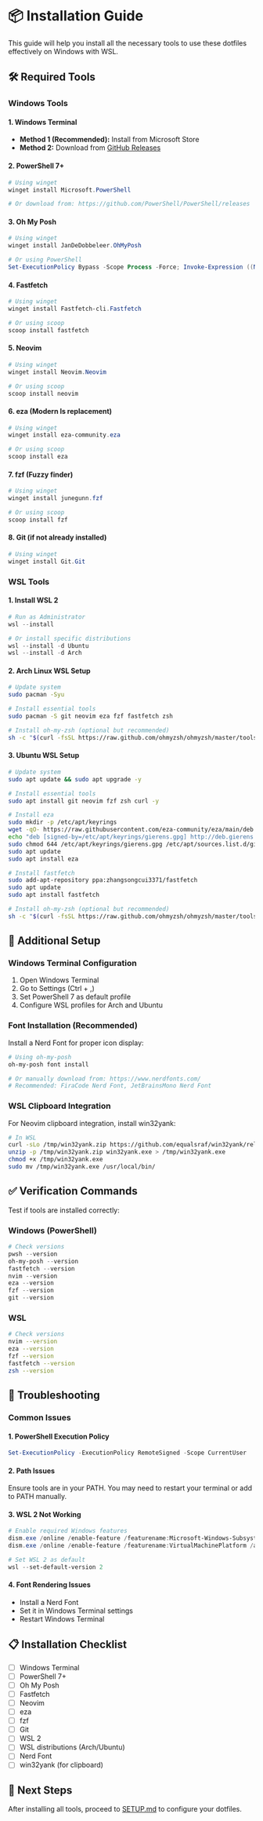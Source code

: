 # 📦 Installation Guide

This guide will help you install all the necessary tools to use these dotfiles effectively on Windows with WSL.

## 🛠️ Required Tools

### Windows Tools

#### 1. Windows Terminal
- **Method 1 (Recommended):** Install from Microsoft Store
- **Method 2:** Download from [GitHub Releases](https://github.com/microsoft/terminal/releases)

#### 2. PowerShell 7+
```powershell
# Using winget
winget install Microsoft.PowerShell

# Or download from: https://github.com/PowerShell/PowerShell/releases
```

#### 3. Oh My Posh
```powershell
# Using winget
winget install JanDeDobbeleer.OhMyPosh

# Or using PowerShell
Set-ExecutionPolicy Bypass -Scope Process -Force; Invoke-Expression ((New-Object System.Net.WebClient).DownloadString('https://ohmyposh.dev/install.ps1'))
```

#### 4. Fastfetch
```powershell
# Using winget
winget install Fastfetch-cli.Fastfetch

# Or using scoop
scoop install fastfetch
```

#### 5. Neovim
```powershell
# Using winget
winget install Neovim.Neovim

# Or using scoop
scoop install neovim
```

#### 6. eza (Modern ls replacement)
```powershell
# Using winget
winget install eza-community.eza

# Or using scoop
scoop install eza
```

#### 7. fzf (Fuzzy finder)
```powershell
# Using winget
winget install junegunn.fzf

# Or using scoop
scoop install fzf
```

#### 8. Git (if not already installed)
```powershell
# Using winget
winget install Git.Git
```

### WSL Tools

#### 1. Install WSL 2
```powershell
# Run as Administrator
wsl --install

# Or install specific distributions
wsl --install -d Ubuntu
wsl --install -d Arch
```

#### 2. Arch Linux WSL Setup
```bash
# Update system
sudo pacman -Syu

# Install essential tools
sudo pacman -S git neovim eza fzf fastfetch zsh

# Install oh-my-zsh (optional but recommended)
sh -c "$(curl -fsSL https://raw.github.com/ohmyzsh/ohmyzsh/master/tools/install.sh)"
```

#### 3. Ubuntu WSL Setup
```bash
# Update system
sudo apt update && sudo apt upgrade -y

# Install essential tools
sudo apt install git neovim fzf zsh curl -y

# Install eza
sudo mkdir -p /etc/apt/keyrings
wget -qO- https://raw.githubusercontent.com/eza-community/eza/main/deb.asc | sudo gpg --dearmor -o /etc/apt/keyrings/gierens.gpg
echo "deb [signed-by=/etc/apt/keyrings/gierens.gpg] http://deb.gierens.de stable main" | sudo tee /etc/apt/sources.list.d/gierens.list
sudo chmod 644 /etc/apt/keyrings/gierens.gpg /etc/apt/sources.list.d/gierens.list
sudo apt update
sudo apt install eza

# Install fastfetch
sudo add-apt-repository ppa:zhangsongcui3371/fastfetch
sudo apt update
sudo apt install fastfetch

# Install oh-my-zsh (optional but recommended)
sh -c "$(curl -fsSL https://raw.github.com/ohmyzsh/ohmyzsh/master/tools/install.sh)"
```

## 🔧 Additional Setup

### Windows Terminal Configuration
1. Open Windows Terminal
2. Go to Settings (Ctrl + ,)
3. Set PowerShell 7 as default profile
4. Configure WSL profiles for Arch and Ubuntu

### Font Installation (Recommended)
Install a Nerd Font for proper icon display:

```powershell
# Using oh-my-posh
oh-my-posh font install

# Or manually download from: https://www.nerdfonts.com/
# Recommended: FiraCode Nerd Font, JetBrainsMono Nerd Font
```

### WSL Clipboard Integration
For Neovim clipboard integration, install win32yank:

```bash
# In WSL
curl -sLo /tmp/win32yank.zip https://github.com/equalsraf/win32yank/releases/latest/download/win32yank-x64.zip
unzip -p /tmp/win32yank.zip win32yank.exe > /tmp/win32yank.exe
chmod +x /tmp/win32yank.exe
sudo mv /tmp/win32yank.exe /usr/local/bin/
```

## ✅ Verification Commands

Test if tools are installed correctly:

### Windows (PowerShell)
```powershell
# Check versions
pwsh --version
oh-my-posh --version
fastfetch --version
nvim --version
eza --version
fzf --version
git --version
```

### WSL
```bash
# Check versions
nvim --version
eza --version
fzf --version
fastfetch --version
zsh --version
```

## 🚨 Troubleshooting

### Common Issues

#### 1. PowerShell Execution Policy
```powershell
Set-ExecutionPolicy -ExecutionPolicy RemoteSigned -Scope CurrentUser
```

#### 2. Path Issues
Ensure tools are in your PATH. You may need to restart your terminal or add to PATH manually.

#### 3. WSL 2 Not Working
```powershell
# Enable required Windows features
dism.exe /online /enable-feature /featurename:Microsoft-Windows-Subsystem-Linux /all /norestart
dism.exe /online /enable-feature /featurename:VirtualMachinePlatform /all /norestart

# Set WSL 2 as default
wsl --set-default-version 2
```

#### 4. Font Rendering Issues
- Install a Nerd Font
- Set it in Windows Terminal settings
- Restart Windows Terminal

## 📋 Installation Checklist

- [ ] Windows Terminal
- [ ] PowerShell 7+
- [ ] Oh My Posh
- [ ] Fastfetch
- [ ] Neovim
- [ ] eza
- [ ] fzf
- [ ] Git
- [ ] WSL 2
- [ ] WSL distributions (Arch/Ubuntu)
- [ ] Nerd Font
- [ ] win32yank (for clipboard)

## 🔄 Next Steps

After installing all tools, proceed to [SETUP.md](SETUP.md) to configure your dotfiles. 